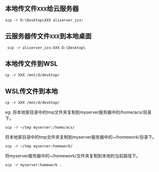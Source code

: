 ## 本地传文件`XXX`给云服务器
```
scp -r D:\Desktop\XXX aliserver_zzx:
```

## 云服务器传文件`XXX`到本地桌面
```
 scp -r aliserver_zzx:XXX D:\Desktop\
```

## 本地传文件到WSL
```
cp -r XXX /mnt/d/desktop/
```

## WSL传文件到本地
```
cp -r XXX /mnt/d/desktop/
```

eg:
将本地家目录中的tmp文件夹复制到myserver服务器中的/home/acs/目录下。
```
scp -r ~/tmp myserver:/home/acs/
```
将本地家目录中的tmp文件夹复制到myserver服务器中的~/homework/目录下。
```
scp -r ~/tmp myserver:homework/
```
将myserver服务器中的~/homework/文件夹复制到本地的当前路径下。
```
scp -r myserver:homework .
```

